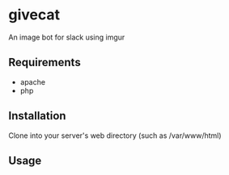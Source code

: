 # givecat
An image bot for slack using imgur

## Requirements
- apache
- php

## Installation
Clone into your server's web directory (such as /var/www/html)

## Usage
